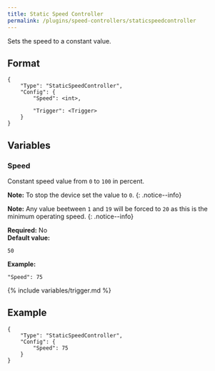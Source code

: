 ```yaml
---
title: Static Speed Controller
permalink: /plugins/speed-controllers/staticspeedcontroller
---
```


Sets the speed to a constant value.

## Format

~~~
{
    "Type": "StaticSpeedController",
    "Config": {
        "Speed": <int>,

        "Trigger": <Trigger>
    }
}
~~~

## Variables

### Speed
<div class="variable-block" markdown="block">

Constant speed value from `0` to `100` in percent.

**Note:** To stop the device set the value to `0`.
{: .notice--info}

**Note:** Any value beetween `1` and `19` will be forced to `20` as this is the minimum operating speed.
{: .notice--info}

**Required:** No<br>
**Default value:**
~~~
50
~~~
**Example:**
~~~
"Speed": 75
~~~

</div>

{% include variables/trigger.md %}

## Example

~~~
{
    "Type": "StaticSpeedController",
    "Config": {
        "Speed": 75
    }
}
~~~